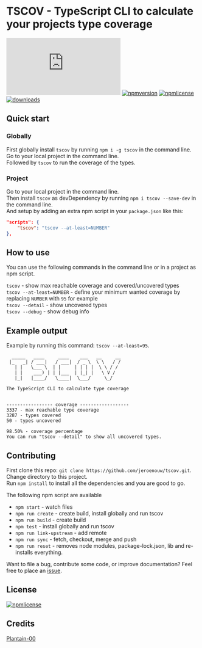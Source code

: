 # TSCOV - TypeScript CLI to calculate your projects type coverage

[![tscov](https://img.shields.io/badge/dynamic/json.svg?label=tscov&prefix=%E2%89%A5&suffix=%&query=$.typeCoverage.atLeast&uri=https%3A%2F%2Fraw.githubusercontent.com%2Fjeroenouw%2Ftscov%2Fmaster%2Fpackage.json)](https://github.com/jeroenouw/tscov)
[![npmversion](https://img.shields.io/npm/v/tscov.svg)](https://github.com/jeroenouw/tscov)
[![npmlicense](https://img.shields.io/npm/l/tscov.svg)](https://github.com/jeroenouw/AngularMaterialFirebase/blob/master/LICENSE/)
[![downloads](https://img.shields.io/npm/dy/tscov.svg)](https://github.com/jeroenouw/tscov)

## Quick start

### Globally

First globally install `tscov` by running `npm i -g tscov` in the command line.  
Go to your local project in the command line.  
Followed by `tscov` to run the coverage of the types.  

### Project

Go to your local project in the command line.  
Then install `tscov` as devDependency by running `npm i tscov --save-dev` in the command line.  
And setup by adding an extra npm script in your `package.json` like this:

```json
"scripts": {
    "tscov": "tscov --at-least=NUMBER"
},
```

## How to use

You can use the following commands in the command line or in a project as npm script.  

`tscov` - show max reachable coverage and covered/uncovered types  
`tscov --at-least=NUMBER` - define your minimum wanted coverage by replacing `NUMBER` with `95` for example  
`tscov --detail` - show uncovered types  
`tscov --debug` - show debug info  

## Example output

Example by running this command: `tscov --at-least=95`.

```shell
  _____   ____     ____    ___   __     __
 |_   _| / ___|   / ___|  / _ \  \ \   / /
   | |   \___ \  | |     | | | |  \ \ / /
   | |    ___) | | |___  | |_| |   \ V /
   |_|   |____/   \____|  \___/     \_/

The TypeScript CLI to calculate type coverage


----------------- coverage ------------------
3337 - max reachable type coverage
3287 - types covered
50 - types uncovered

98.50% - coverage percentage
You can run "tscov --detail" to show all uncovered types.
```

## Contributing

First clone this repo: `git clone https://github.com/jeroenouw/tscov.git`.  
Change directory to this project.  
Run `npm install` to install all the dependencies and you are good to go.  

The following npm script are available

- `npm start` - watch files
- `npm run create` - create build, install globally and run tscov
- `npm run build` - create build
- `npm test` - install globally and run tscov
- `npm run link-upstream` - add remote
- `npm run sync` - fetch, checkout, merge and push
- `npm run reset` - removes node modules, package-lock.json, lib and re-installs everything.

Want to file a bug, contribute some code, or improve documentation? Feel free to place an [issue](https://github.com/jeroenouw/tscov/issues).

## License

[![npmlicense](https://img.shields.io/npm/l/tscov.svg)](https://github.com/jeroenouw/tscov/blob/master/LICENSE/)

## Credits

[Plantain-00](https://github.com/plantain-00/type-coverage)